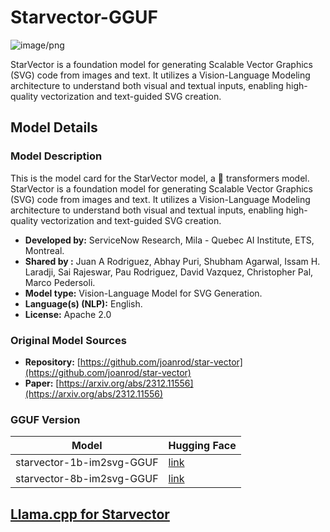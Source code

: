 # Starvector-GGUF

![image/png](https://cdn-uploads.huggingface.co/production/uploads/65c27c201b5b51dd4814fcd2/ULL7FkrMHA38I8olD7nEh.png)

StarVector is a foundation model for generating Scalable Vector Graphics (SVG) code from images and text. It utilizes a Vision-Language Modeling architecture to understand both visual and textual inputs, enabling high-quality vectorization and text-guided SVG creation.

## Model Details

### Model Description

This is the model card for the StarVector model, a 🤗 transformers model. StarVector is a foundation model for generating Scalable Vector Graphics (SVG) code from images and text. It utilizes a Vision-Language Modeling architecture to understand both visual and textual inputs, enabling high-quality vectorization and text-guided SVG creation.

- **Developed by:** ServiceNow Research, Mila - Quebec AI Institute, ETS, Montreal.
- **Shared by :** Juan A Rodriguez, Abhay Puri, Shubham Agarwal, Issam H. Laradji, Sai Rajeswar, Pau Rodriguez, David Vazquez, Christopher Pal, Marco Pedersoli.
- **Model type:** Vision-Language Model for SVG Generation.
- **Language(s) (NLP):** English.
- **License:** Apache 2.0

### Original Model Sources

- **Repository:** [https://github.com/joanrod/star-vector](https://github.com/joanrod/star-vector)
- **Paper:** [https://arxiv.org/abs/2312.11556](https://arxiv.org/abs/2312.11556)

### GGUF Version

| Model             | Hugging Face | 
|--------------------|-----------|
|starvector-1b-im2svg-GGUF| [link](https://huggingface.co/mod479711/starvector-1b-im2svg-GGUF)  |
|starvector-8b-im2svg-GGUF| [link](https://huggingface.co/mod479711/starvector-8b-im2svg-GGUF)  |

## [Llama.cpp for Starvector](https://github.com/mod47971/llama.cpp-advanced_arch)
